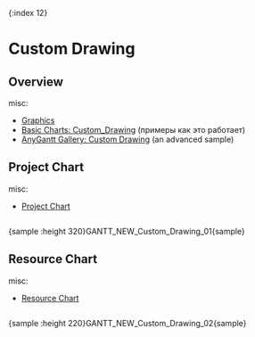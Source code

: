 {:index 12}
# Custom Drawing

## Overview

misc:

* [Graphics](../Graphics)
* [Basic Charts: Custom_Drawing](../Basic_Charts/Custom_Drawing) (примеры как это работает)
* [AnyGantt Gallery: Custom Drawing](https://www.anychart.com/products/anygantt/gallery/Gantt_General_Features/Custom_Drawing.php) (an advanced sample)

## Project Chart

misc:

* [Project Chart](Project_Chart)


```

```

{sample :height 320}GANTT\_NEW\_Custom\_Drawing\_01{sample}

## Resource Chart

misc:

* [Resource Chart](Resource_Chart)


```

```

{sample :height 220}GANTT\_NEW\_Custom\_Drawing\_02{sample}